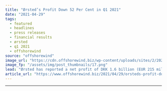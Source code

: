 ```yaml
---
title: "Ørsted’s Profit Down 52 Per Cent in Q1 2021"
date: "2021-04-29"
tags: 
  - featured
  - headlines
  - press releases
  - financial results
  - ørsted
  - q1 2021
  - offshorewind
source: "offshorewind"
image_url: "https://cdn.offshorewind.biz/wp-content/uploads/sites/2/2021/04/29100008/%C3%98rsteds-Profit-Down-52-Per-Cent-in-Q1-2021.png"
image_fp: "/assets/img/post_thumbnails/17.png"
lead: "Ørsted has reported a net profit of DKK 1.6 billion (EUR 215 million) for"
article_url: "https://www.offshorewind.biz/2021/04/29/orsteds-profit-down-52-per-cent-in-q1-2021/"
---
```


---
